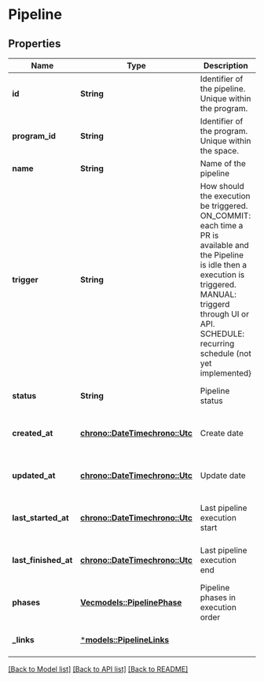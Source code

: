 # Pipeline

## Properties
Name | Type | Description | Notes
------------ | ------------- | ------------- | -------------
**id** | **String** | Identifier of the pipeline. Unique within the program. | [optional] [default to None]
**program_id** | **String** | Identifier of the program. Unique within the space. | [optional] [default to None]
**name** | **String** | Name of the pipeline | 
**trigger** | **String** | How should the execution be triggered. ON_COMMIT: each time a PR is available and the Pipeline is idle then a execution is triggered. MANUAL: triggerd through UI or API. SCHEDULE: recurring schedule (not yet implemented} | [optional] [default to None]
**status** | **String** | Pipeline status | [optional] [default to None]
**created_at** | [**chrono::DateTime<chrono::Utc>**](DateTime.md) | Create date | [optional] [readonly] [default to None]
**updated_at** | [**chrono::DateTime<chrono::Utc>**](DateTime.md) | Update date | [optional] [readonly] [default to None]
**last_started_at** | [**chrono::DateTime<chrono::Utc>**](DateTime.md) | Last pipeline execution start | [optional] [readonly] [default to None]
**last_finished_at** | [**chrono::DateTime<chrono::Utc>**](DateTime.md) | Last pipeline execution end | [optional] [readonly] [default to None]
**phases** | [**Vec<models::PipelinePhase>**](pipelinePhase.md) | Pipeline phases in execution order | 
**_links** | [***models::PipelineLinks**](Pipeline__links.md) |  | [optional] [default to None]

[[Back to Model list]](../README.md#documentation-for-models) [[Back to API list]](../README.md#documentation-for-api-endpoints) [[Back to README]](../README.md)


